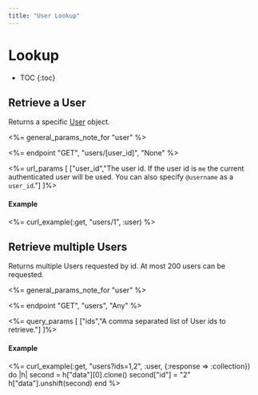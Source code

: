 ```yaml
---
title: "User Lookup"
---
```


# Lookup

* TOC
{:toc}

## Retrieve a User

Returns a specific <a href="/reference/resources/user/">User</a> object.

<%= general_params_note_for "user" %>

<%= endpoint "GET", "users/[user_id]", "None" %>

<%= url_params [
  ["user_id","The user id. If the user id is <code>me</code> the current authenticated user will be used. You can also specify <code>@username</code> as a <code>user_id</code>."]
]%>

#### Example

<%= curl_example(:get, "users/1", :user) %>

## Retrieve multiple Users
Returns multiple Users requested by id. At most 200 users can be requested.

<%= general_params_note_for "user" %>

<%= endpoint "GET", "users", "Any" %>

<%= query_params [
  ["ids","A comma separated list of User ids to retrieve."]
]%>

#### Example

<%= curl_example(:get, "users?ids=1,2", :user, {:response => :collection}) do |h|
    second = h["data"][0].clone()
    second["id"] = "2"
    h["data"].unshift(second)
end %>
